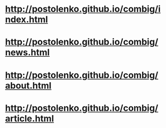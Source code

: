 # http://postolenko.github.io/combig/index.html
# http://postolenko.github.io/combig/news.html
# http://postolenko.github.io/combig/about.html
# http://postolenko.github.io/combig/article.html